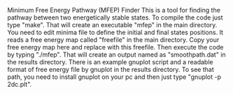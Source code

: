 Minimum Free Energy Pathway (MFEP) Finder
This is a tool for finding the pathway between two energetically stable states. To compile the code just type "make". That will create an executable "mfep" in the main directory. You need to edit minima file to define the initial and final states positions. It reads a free energy map called "freefile" in the main directory. Copy your free energy map here and replace with this freefile. Then execute the code by typing "./mfep". That will create an output named as "smoothpath.dat" in the results directory. There is an example gnuplot script and a readable format of free energy file by gnuplot in the results directory. To see that path, you need to install gnuplot on your pc and then just type "gnuplot -p 2dc.plt".
